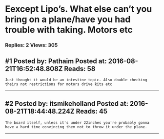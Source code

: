 # Eexcept Lipo&rsquo;s. What else can&rsquo;t you bring on a plane/have you had trouble with taking. Motors etc

### Replies: 2 Views: 305

## \#1 Posted by: Pathaim Posted at: 2016-08-21T16:52:48.808Z Reads: 58

```
Just thought it would be an intestine topic. Also double checking theirs not restrictions for motors drive kits etc
```

---
## \#2 Posted by: itsmikeholland Posted at: 2016-08-21T18:44:48.224Z Reads: 45

```
The board itself, unless it's under 22inches you're probably gonna have a hard time convincing them not to throw it under the plane.
```

---
